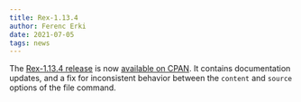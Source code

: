 ```yaml
---
title: Rex-1.13.4
author: Ferenc Erki
date: 2021-07-05
tags: news
---
```


The [Rex-1.13.4 release](/docs/release_notes/1.13.4.html) is now [available on CPAN](https://metacpan.org/release/FERKI/Rex-1.13.4). It contains documentation updates, and a fix for inconsistent behavior between the `content` and `source` options of the file command.
